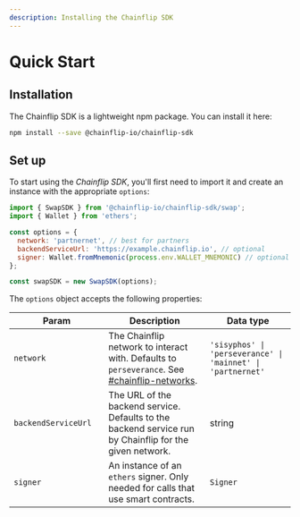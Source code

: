 ```yaml
---
description: Installing the Chainflip SDK
---
```


# Quick Start

## Installation

The Chainflip SDK is a lightweight npm package. You can install it here:

```bash
npm install --save @chainflip-io/chainflip-sdk
```

## Set up

To start using the _Chainflip SDK_, you'll first need to import it and create an instance with the appropriate `options`:

```javascript
import { SwapSDK } from '@chainflip-io/chainflip-sdk/swap';
import { Wallet } from 'ethers';

const options = {
  network: 'partnernet', // best for partners
  backendServiceUrl: 'https://example.chainflip.io', // optional 
  signer: Wallet.fromMnemonic(process.env.WALLET_MNEMONIC) // optional 
};

const swapSDK = new SwapSDK(options);

```

The `options` object accepts the following properties:

<table><thead><tr><th width="223">Param</th><th width="476">Description</th><th width="244.33333333333331">Data type</th></tr></thead><tbody><tr><td><code>network</code></td><td>The Chainflip network to interact with. Defaults to <code>perseverance</code>. See <a data-mention href="../supported-chains-and-assets.md#chainflip-networks">#chainflip-networks</a>.</td><td><code>'sisyphos' | 'perseverance' | 'mainnet' |</code><br><code>'partnernet'</code></td></tr><tr><td><code>backendServiceUrl</code></td><td>The URL of the backend service. Defaults to the backend service run by Chainflip for the given network.</td><td>string</td></tr><tr><td><code>signer</code></td><td>An instance of an <code>ethers</code> signer. Only needed for calls that use smart contracts.</td><td><code>Signer</code></td></tr></tbody></table>
